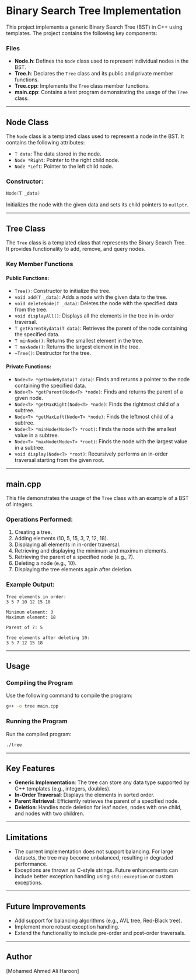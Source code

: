 # Binary Search Tree Implementation

This project implements a generic Binary Search Tree (BST) in C++ using templates. The project contains the following key components:

### Files
- **Node.h**: Defines the `Node` class used to represent individual nodes in the BST.
- **Tree.h**: Declares the `Tree` class and its public and private member functions.
- **Tree.cpp**: Implements the `Tree` class member functions.
- **main.cpp**: Contains a test program demonstrating the usage of the `Tree` class.

---

## Node Class

The `Node` class is a templated class used to represent a node in the BST. It contains the following attributes:
- `T data`: The data stored in the node.
- `Node *Right`: Pointer to the right child node.
- `Node *Left`: Pointer to the left child node.

### Constructor:
```cpp
Node(T _data)
```
Initializes the node with the given data and sets its child pointers to `nullptr`.

---

## Tree Class

The `Tree` class is a templated class that represents the Binary Search Tree. It provides functionality to add, remove, and query nodes.

### Key Member Functions

#### Public Functions:
- `Tree()`: Constructor to initialize the tree.
- `void add(T _data)`: Adds a node with the given data to the tree.
- `void deleteNode(T _data)`: Deletes the node with the specified data from the tree.
- `void displayAll()`: Displays all the elements in the tree in in-order traversal.
- `T getParentBydata(T data)`: Retrieves the parent of the node containing the specified data.
- `T minNode()`: Returns the smallest element in the tree.
- `T maxNode()`: Returns the largest element in the tree.
- `~Tree()`: Destructor for the tree.

#### Private Functions:
- `Node<T> *getNodeByData(T data)`: Finds and returns a pointer to the node containing the specified data.
- `Node<T> *getParent(Node<T> *node)`: Finds and returns the parent of a given node.
- `Node<T> *getMaxRight(Node<T> *node)`: Finds the rightmost child of a subtree.
- `Node<T> *getMaxLeft(Node<T> *node)`: Finds the leftmost child of a subtree.
- `Node<T> *minNode(Node<T> *root)`: Finds the node with the smallest value in a subtree.
- `Node<T> *maxNode(Node<T> *root)`: Finds the node with the largest value in a subtree.
- `void display(Node<T> *root)`: Recursively performs an in-order traversal starting from the given root.

---

## main.cpp

This file demonstrates the usage of the `Tree` class with an example of a BST of integers.

### Operations Performed:
1. Creating a tree.
2. Adding elements (10, 5, 15, 3, 7, 12, 18).
3. Displaying all elements in in-order traversal.
4. Retrieving and displaying the minimum and maximum elements.
5. Retrieving the parent of a specified node (e.g., 7).
6. Deleting a node (e.g., 10).
7. Displaying the tree elements again after deletion.

### Example Output:
```plaintext
Tree elements in order:
3 5 7 10 12 15 18

Minimum element: 3
Maximum element: 18

Parent of 7: 5

Tree elements after deleting 10:
3 5 7 12 15 18
```

---

## Usage

### Compiling the Program
Use the following command to compile the program:
```bash
g++ -o tree main.cpp
```

### Running the Program
Run the compiled program:
```bash
./tree
```

---

## Key Features
- **Generic Implementation**: The tree can store any data type supported by C++ templates (e.g., integers, doubles).
- **In-Order Traversal**: Displays the elements in sorted order.
- **Parent Retrieval**: Efficiently retrieves the parent of a specified node.
- **Deletion**: Handles node deletion for leaf nodes, nodes with one child, and nodes with two children.

---

## Limitations
- The current implementation does not support balancing. For large datasets, the tree may become unbalanced, resulting in degraded performance.
- Exceptions are thrown as C-style strings. Future enhancements can include better exception handling using `std::exception` or custom exceptions.

---

## Future Improvements
- Add support for balancing algorithms (e.g., AVL tree, Red-Black tree).
- Implement more robust exception handling.
- Extend the functionality to include pre-order and post-order traversals.

---

## Author
[Mohamed Ahmed Ali Haroon]

